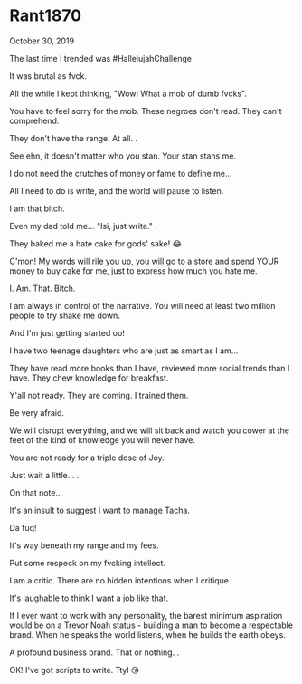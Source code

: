 # Rant1870



October 30, 2019

The last time I trended was #HallelujahChallenge

It was brutal as fvck.

All the while I kept thinking, "Wow! What a mob of dumb fvcks".

You have to feel sorry for the mob. These negroes don't read. They can't comprehend.

They don't have the range. At all.
 .

See ehn, it doesn't matter who you stan. Your stan stans me.

I do not need the crutches of money or fame to define me...

All I need to do is write, and the world will pause to listen.

I am that bitch.

Even my dad told me... "Isi, just write."
.

They baked me a hate cake for gods' sake! 😂

C'mon! My words will rile you up, you will go to a store and spend YOUR money to buy cake for me, just to express how much you hate me.

I. Am. That. Bitch.

I am always in control of the narrative. You will need at least two million people to try shake me down.

And I'm just getting started oo!

I have two teenage daughters who are just as smart as I am...

They have read more books than I have, reviewed more social trends than I have. They chew knowledge for breakfast.

Y'all not ready. They are coming. I trained them.

Be very afraid.

We will disrupt everything, and we will sit back and watch you cower at the feet of the kind of knowledge you will never have.

You are not ready for a triple dose of Joy. 

Just wait a little.
.
.

On that note...

It's an insult to suggest I want to manage Tacha. 

Da fuq!

It's way beneath my range and my fees. 

Put some respeck on my fvcking intellect. 

I am a critic. There are no hidden intentions when I critique.

It's laughable to think I want a job like that.

If I ever want to work with any personality, the barest minimum aspiration would be on a Trevor Noah status - building a man to become a respectable brand. When he speaks the world listens, when he builds the earth obeys.

A profound business brand. That or nothing.
.

OK! I've got scripts to write. Ttyl 😘